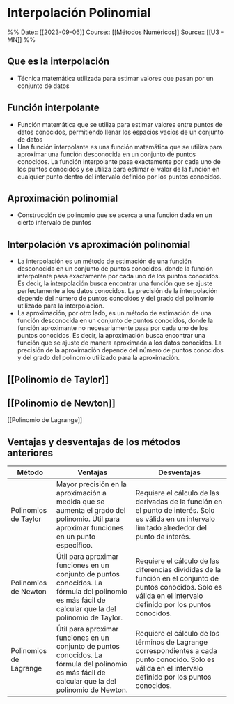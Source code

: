 # Interpolación Polinomial

%%
Date:: [[2023-09-06]]
Course:: [[Métodos Numéricos]]
Source:: [[U3 - MN]]
%%

## Que es la interpolación
- Técnica matemática utilizada para estimar valores que pasan por un conjunto de datos 

## Función interpolante
- Función matemática que se utiliza para estimar valores entre puntos de datos conocidos, permitiendo llenar los espacios vacíos de un conjunto de datos
- Una función interpolante es una función matemática que se utiliza para aproximar una función desconocida en un conjunto de puntos conocidos. La función interpolante pasa exactamente por cada uno de los puntos conocidos y se utiliza para estimar el valor de la función en cualquier punto dentro del intervalo definido por los puntos conocidos.

## Aproximación polinomial
- Construcción de polinomio que se acerca a una función dada en un cierto intervalo de puntos

## Interpolación vs aproximación polinomial
- La interpolación es un método de estimación de una función desconocida en un conjunto de puntos conocidos, donde la función interpolante pasa exactamente por cada uno de los puntos conocidos. Es decir, la interpolación busca encontrar una función que se ajuste perfectamente a los datos conocidos. La precisión de la interpolación depende del número de puntos conocidos y del grado del polinomio utilizado para la interpolación.
- La aproximación, por otro lado, es un método de estimación de una función desconocida en un conjunto de puntos conocidos, donde la función aproximante no necesariamente pasa por cada uno de los puntos conocidos. Es decir, la aproximación busca encontrar una función que se ajuste de manera aproximada a los datos conocidos. La precisión de la aproximación depende del número de puntos conocidos y del grado del polinomio utilizado para la aproximación.


## [[Polinomio de Taylor]]
## [[Polinomio de Newton]]
[[Polinomio de Lagrange]]


## Ventajas y desventajas de los métodos anteriores

| Método | Ventajas | Desventajas |
| --- | --- | --- |
| Polinomios de Taylor | Mayor precisión en la aproximación a medida que se aumenta el grado del polinomio. Útil para aproximar funciones en un punto específico. | Requiere el cálculo de las derivadas de la función en el punto de interés. Solo es válida en un intervalo limitado alrededor del punto de interés. |
| Polinomios de Newton | Útil para aproximar funciones en un conjunto de puntos conocidos. La fórmula del polinomio es más fácil de calcular que la del polinomio de Taylor. | Requiere el cálculo de las diferencias divididas de la función en el conjunto de puntos conocidos. Solo es válida en el intervalo definido por los puntos conocidos. |
| Polinomios de Lagrange | Útil para aproximar funciones en un conjunto de puntos conocidos. La fórmula del polinomio es más fácil de calcular que la del polinomio de Newton. | Requiere el cálculo de los términos de Lagrange correspondientes a cada punto conocido. Solo es válida en el intervalo definido por los puntos conocidos. | 

